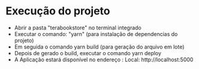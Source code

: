 # Execução do projeto

- Abrir a pasta "terabookstore" no terminal integrado
- Executar o comando: "yarn" (para instalação de dependencias do projeto) 
- Em seguida o comando yarn build (para geração do arquivo em lote)
- Depois de gerado o build, executar o comando yarn deploy
- A Aplicação estará disponível no endereço : Local:  http://localhost:5000   